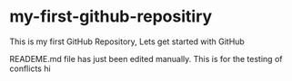 # my-first-github-repositiry
This is my first GitHub Repository, Lets get started with GitHub


READEME.md file has just been edited manually.
 This is for the testing of conflicts
 hi 
